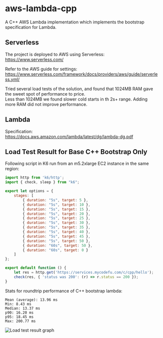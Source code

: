 # aws-lambda-cpp
A C++ AWS Lambda implementation which implements the bootstrap specification for Lambda. 

## Serverless

The project is deployed to AWS using Serverless:  
https://www.serverless.com/

Refer to the AWS guide for settings:
https://www.serverless.com/framework/docs/providers/aws/guide/serverless.yml/

Tried several load tests of the solution, and found that 1024MB RAM gave the sweet spot of performance to price.  
Less than 1024MB we found slower cold starts in th 2s+ range. Adding more RAM did not improve performance.

## Lambda
Specification:  
https://docs.aws.amazon.com/lambda/latest/dg/lambda-dg.pdf

## Load Test Result for Base C++ Bootstrap Only
Following script in K6 run from an m5.2xlarge EC2 instance in the same region:
```javascript
import http from 'k6/http';
import { check, sleep } from "k6";

export let options = {
    stages: [
        { duration: "5s", target: 5 },
        { duration: "5s", target: 10 },
        { duration: "5s", target: 15 },
        { duration: "5s", target: 20 },
        { duration: "5s", target: 25 },
        { duration: "5s", target: 30 },
        { duration: "5s", target: 35 },
        { duration: "5s", target: 40 },
        { duration: "5s", target: 45 },
        { duration: "5s", target: 50 },
        { duration: "60s", target: 50 },
        { duration: "60s", target: 0 }
    ]
};

export default function () {
    let res = http.get('https://services.mycodefu.com/c/cpp/hello');
    check(res, { 'status was 200': (r) => r.status == 200 });
}
```

Stats for roundtrip performance of C++ bootstrap lambda:
```
Mean (average): 13.96 ms  
Min: 8.43 ms  
Median: 13.37 ms  
p90: 16.20 ms  
p95: 18.45 ms  
Max: 200.77 ms  
````
![Load test result graph](./load-test-result-ec2-28-08-2021.png)